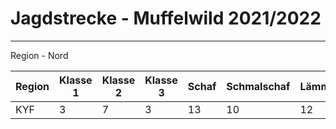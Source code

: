 # Jagdstrecke - Muffelwild 2021/2022
---
Region - Nord

|Region|Klasse 1|Klasse 2|Klasse 3| Schaf|Schmalschaf|Lämmer|Gesamt|
|------|--------|--------|--------|------|-----------|------|------|
|KYF   |3       |7       |3       |13    |10         |12    |48    |

